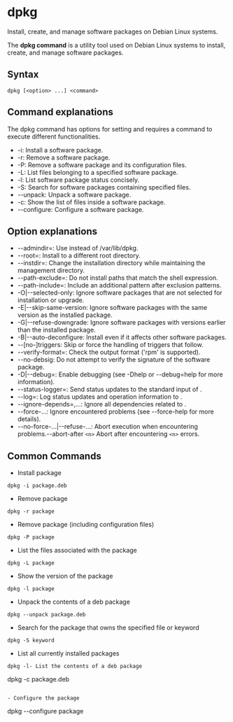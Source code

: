 # dpkg

Install, create, and manage software packages on Debian Linux systems.

The **dpkg command** is a utility tool used on Debian Linux systems to install, create, and manage software packages.

## Syntax

```
dpkg [<option> ...] <command>
```

## Command explanations

The dpkg command has options for setting and requires a command to execute different functionalities.

- -i: Install a software package.
- -r: Remove a software package.
- -P: Remove a software package and its configuration files.
- -L: List files belonging to a specified software package.
- -l: List software package status concisely.
- -S: Search for software packages containing specified files.
- --unpack: Unpack a software package.
- -c: Show the list of files inside a software package.
- --configure: Configure a software package.

## Option explanations

- --admindir=<directory>: Use <directory> instead of /var/lib/dpkg.
- --root=<directory>: Install to a different root directory.
- --instdir=<directory>: Change the installation directory while maintaining the management directory.
- --path-exclude=<expression>: Do not install paths that match the shell expression.
- --path-include=<expression>: Include an additional pattern after exclusion patterns.
- -O|--selected-only: Ignore software packages that are not selected for installation or upgrade.
- -E|--skip-same-version: Ignore software packages with the same version as the installed package.
- -G|--refuse-downgrade: Ignore software packages with versions earlier than the installed package.
- -B|--auto-deconfigure: Install even if it affects other software packages.
- --[no-]triggers: Skip or force the handling of triggers that follow.
- --verify-format=<format>: Check the output format ('rpm' is supported).
- --no-debsig: Do not attempt to verify the signature of the software package.
- -D|--debug=<octal>: Enable debugging (see -Dhelp or --debug=help for more information).
- --status-logger=<command>: Send status updates to the standard input of <command>.
- --log=<filename>: Log status updates and operation information to <filename>.
- --ignore-depends=<package>,...: Ignore all dependencies related to <package>.
- --force-...: Ignore encountered problems (see --force-help for more details).
- --no-force-...|--refuse-...: Abort execution when encountering problems.--abort-after `<n>`         Abort after encountering `<n>` errors.

## Common Commands

- Install package

```
dpkg -i package.deb
```

- Remove package

```
dpkg -r package
```

- Remove package (including configuration files)

```
dpkg -P package
```

- List the files associated with the package

```
dpkg -L package
```

- Show the version of the package

```
dpkg -l package
```

- Unpack the contents of a deb package

```
dpkg --unpack package.deb
```

- Search for the package that owns the specified file or keyword

```
dpkg -S keyword
```

- List all currently installed packages

```
dpkg -l- List the contents of a deb package

```
dpkg -c package.deb
```

- Configure the package

```
dpkg --configure package
```